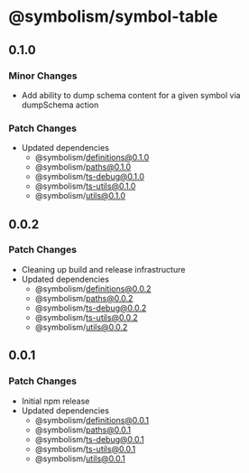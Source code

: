 # @symbolism/symbol-table

## 0.1.0

### Minor Changes

- Add ability to dump schema content for a given symbol via dumpSchema action

### Patch Changes

- Updated dependencies
  - @symbolism/definitions@0.1.0
  - @symbolism/paths@0.1.0
  - @symbolism/ts-debug@0.1.0
  - @symbolism/ts-utils@0.1.0
  - @symbolism/utils@0.1.0

## 0.0.2

### Patch Changes

- Cleaning up build and release infrastructure
- Updated dependencies
  - @symbolism/definitions@0.0.2
  - @symbolism/paths@0.0.2
  - @symbolism/ts-debug@0.0.2
  - @symbolism/ts-utils@0.0.2
  - @symbolism/utils@0.0.2

## 0.0.1

### Patch Changes

- Initial npm release
- Updated dependencies
  - @symbolism/definitions@0.0.1
  - @symbolism/paths@0.0.1
  - @symbolism/ts-debug@0.0.1
  - @symbolism/ts-utils@0.0.1
  - @symbolism/utils@0.0.1
